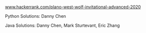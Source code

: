 www.hackerrank.com/plano-west-wolf-invitational-advanced-2020

Python Solutions: Danny Chen

Java Solutions: Danny Chen, Mark Sturtevant, Eric Zhang
